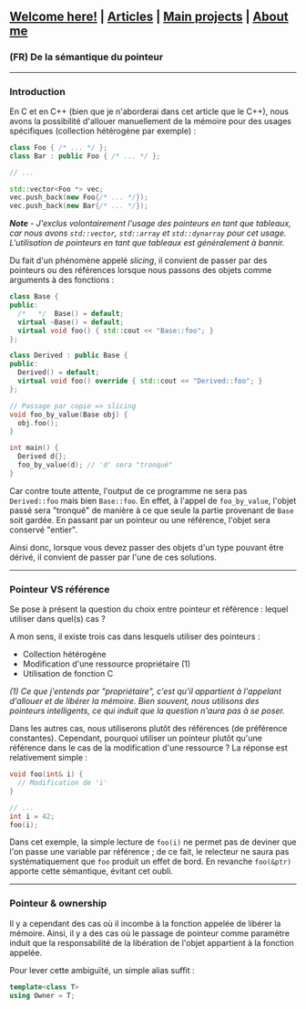## [Welcome here!](https://vpenando.github.io) | [Articles](https://vpenando.github.io/articles.html) | [Main projects](https://vpenando.github.io/projects.html) | [About me](https://vpenando.github.io/about.html)

### (FR) De la sémantique du pointeur

---

### Introduction
En C et en C++ (bien que je n'aborderai dans cet article que le C++), nous avons la possibilité d'allouer manuellement de la mémoire pour des usages spécifiques (collection hétérogène par exemple) :
```cpp
class Foo { /* ... */ };
class Bar : public Foo { /* ... */ };

// ...

std::vector<Foo *> vec;
vec.push_back(new Foo{/* ... */});
vec.push_back(new Bar{/* ... */});
```
***Note*** - *J'exclus volontairement l'usage des pointeurs en tant que tableaux, car nous avons `std::vector`, `std::array` et `std::dynarray` pour cet usage. L'utilisation de pointeurs en tant que tableaux est généralement à bannir.*

Du fait d'un phénomène appelé *slicing*, il convient de passer par des pointeurs ou des références lorsque nous passons des objets comme arguments à des fonctions :
```cpp
class Base {
public:
  /*   */  Base() = default;
  virtual ~Base() = default;
  virtual void foo() { std::cout << "Base::foo"; }
};

class Derived : public Base {
public:
  Derived() = default;
  virtual void foo() override { std::cout << "Derived::foo"; }
};

// Passage par copie => slicing
void foo_by_value(Base obj) {
  obj.foo();
}

int main() {
  Derived d{};
  foo_by_value(d); // 'd' sera "tronqué"
}
```
Car contre toute attente, l'output de ce programme ne sera pas `Derived::foo` mais bien `Base::foo`. En effet, à l'appel de `foo_by_value`, l'objet passé sera "tronqué" de manière à ce que seule la partie provenant de `Base` soit gardée. En passant par un pointeur ou une référence, l'objet sera conservé "entier".

Ainsi donc, lorsque vous devez passer des objets d'un type pouvant être dérivé, il convient de passer par l'une de ces solutions.

---

### Pointeur VS référence
Se pose à présent la question du choix entre pointeur et référence : lequel utiliser dans quel(s) cas ?

A mon sens, il existe trois cas dans lesquels utiliser des pointeurs :
* Collection hétérogène
* Modification d'une ressource propriétaire (1)
* Utilisation de fonction C

*(1) Ce que j'entends par "propriétaire", c'est qu'il appartient à l'appelant d'allouer et de libérer la mémoire. Bien souvent, nous utilisons des pointeurs intelligents, ce qui induit que la question n'aura pas à se poser.*

Dans les autres cas, nous utiliserons plutôt des références (de préférence constantes).
Cependant, pourquoi utiliser un pointeur plutôt qu'une référence dans le cas de la modification d'une ressource ? La réponse est relativement simple :
```cpp
void foo(int& i) {
  // Modification de 'i'
}

// ...
int i = 42;
foo(i);
```
Dans cet exemple, la simple lecture de `foo(i)` ne permet pas de deviner que l'on passe une variable par référence ; de ce fait, le relecteur ne saura pas systématiquement que `foo` produit un effet de bord.
En revanche `foo(&ptr)` apporte cette sémantique, évitant cet oubli.

---

### Pointeur & ownership
Il y a cependant des cas où il incombe à la fonction appelée de libérer la mémoire. Ainsi, il y a des cas où le passage de pointeur comme paramètre induit que la responsabilité de la libération de l'objet appartient à la fonction appelée.

Pour lever cette ambiguïté, un simple alias suffit :
```cpp
template<class T>
using Owner = T;
```
